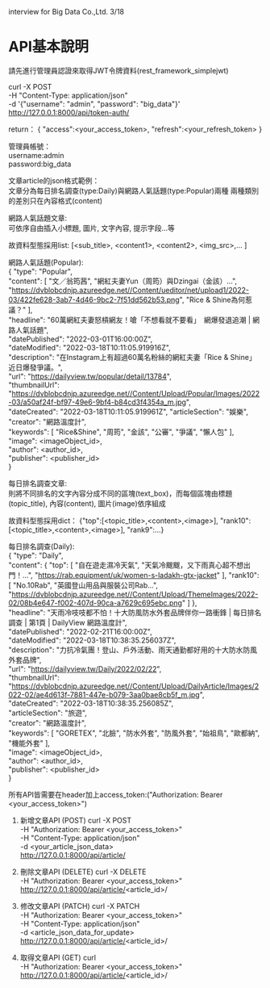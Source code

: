 interview for Big Data Co.,Ltd. 3/18

# API基本說明
請先進行管理員認證來取得JWT令牌資料(rest_framework_simplejwt)

curl -X POST \
-H "Content-Type: application/json" \
-d '{"username": "admin", "password": "big_data"}' \
http://127.0.0.1:8000/api/token-auth/

return：
{
  "access":<your_access_token>,
  "refresh":<your_refresh_token>
}



管理員帳號： \
username:admin \
password:big_data

文章article的json格式範例： \
文章分為每日排名調查(type:Daily)與網路人氣話題(type:Popular)兩種
兩種類別的差別只在內容格式(content)

網路人氣話題文章:\
可依序自由插入小標題, 圖片, 文字內容, 提示字段...等 

故資料型態採用list: [\<sub_title>, \<content1>, \<content2>, \<img_src>,... ]

網路人氣話題(Popular): \
{
    "type": "Popular",  \
    "content": [
        "文／翁筠茜",
        "網紅夫妻Yun（周筠）與Dzingai（金該）...",
        "https://dvblobcdnjp.azureedge.net//Content/ueditor/net/upload1/2022-03/422fe628-3ab7-4d46-9bc2-7f51dd562b53.png",
        "Rice & Shine為何惹議？"
    ],\
    "headline": "60萬網紅夫妻怒槓網友！嗆「不想看就不要看」　網爆發退追潮 | 網路人氣話題", \
    "datePublished": "2022-03-01T16:00:00Z", \
    "dateModified": "2022-03-18T10:11:05.919916Z", \
    "description": "在Instagram上有超過60萬名粉絲的網紅夫妻「Rice &amp; Shine」近日爆發爭議。", \
    "url": "https://dailyview.tw/popular/detail/13784", \
    "thumbnailUrl": "https://dvblobcdnjp.azureedge.net//Content/Upload/Popular/Images/2022-03/a50af24f-bf97-49e6-9bf4-b84cd3f4354a_m.jpg", \
    "dateCreated": "2022-03-18T10:11:05.919961Z",
    "articleSection": "娛樂", \
    "creator": "網路溫度計", \
    "keywords": [
        "Rice&Shine",
        "周筠",
        "金該",
        "公審",
        "爭議",
        "懶人包"
    ], \
    "image": <imageObject_id>,  \
    "author": <author_id>,  \
    "publisher": <publisher_id>  \
}

每日排名調查文章:\
則將不同排名的文字內容分成不同的區塊(text_box)，而每個區塊由標題(topic_title), 內容(content), 圖片(image)依序組成

故資料型態採用dict： {"top":[\<topic_title>,\<content>,\<image>], "rank10":[\<topic_title>,\<content>,\<image>], "rank9":...}

每日排名調查(Daily): \
{
    "type": "Daily",  \
    "content": {
        "top": [
            "自在遊走濕冷天氣",
            "天氣冷颼颼，又下雨真心超不想出門！...",
            "https://rab.equipment/uk/women-s-ladakh-gtx-jacket"
        ],
        "rank10": [
            "No.10Rab",
            "英國登山用品與服裝公司Rab...",
            "https://dvblobcdnjp.azureedge.net//Content/Upload/ThemeImages/2022-02/08b4e647-f002-407d-90ca-a7629c695ebc.png"
        ]
    },\
    "headline": "天雨冷吱吱都不怕！十大防風防水外套品牌伴你一路衝鋒 | 每日排名調查 | 第1頁 | DailyView 網路溫度計", \
    "datePublished": "2022-02-21T16:00:00Z", \
    "dateModified": "2022-03-18T10:38:35.256037Z", \
    "description": "力抗冷氣團！登山、戶外活動、雨天通勤都好用的十大防水防風外套品牌", \
    "url": "https://dailyview.tw/Daily/2022/02/22", \
    "thumbnailUrl": "https://dvblobcdnjp.azureedge.net//Content/Upload/DailyArticle/Images/2022-02/ae4d613f-7881-447e-b079-3aa0bae8cb5f_m.jpg", \
    "dateCreated": "2022-03-18T10:38:35.256085Z", \
    "articleSection": "旅遊", \
    "creator": "網路溫度計", \
    "keywords": [
        "GORETEX",
        "北臉",
        "防水外套",
        "防風外套",
        "始祖鳥",
        "歐都納",
        "機能外套"
    ], \
    "image": <imageObject_id>,  \
    "author": <author_id>,  \
    "publisher": <publisher_id>  \
}

所有API皆需要在header加上access_token:("Authorization: Bearer <your_access_token>")
1. 新增文章API (POST)
curl -X POST \
-H "Authorization: Bearer <your_access_token>" \
-H "Content-Type: application/json" \
-d <your_article_json_data>\
http://127.0.0.1:8000/api/article/


2. 刪除文章API (DELETE)
curl -X DELETE \
-H "Authorization: Bearer <your_access_token>" \
http://127.0.0.1:8000/api/article/<article_id>/


3. 修改文章API (PATCH)
curl -X PATCH \
-H "Authorization: Bearer <your_access_token>" \
-H "Content-Type: application/json" \
-d <article_json_data_for_update>\
http://127.0.0.1:8000/api/article/<article_id>/


4. 取得文章API (GET)
curl \
-H "Authorization: Bearer <your_access_token>" \
http://127.0.0.1:8000/api/article/<article_id>/

